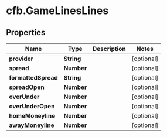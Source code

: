 # cfb.GameLinesLines

## Properties
Name | Type | Description | Notes
------------ | ------------- | ------------- | -------------
**provider** | **String** |  | [optional] 
**spread** | **Number** |  | [optional] 
**formattedSpread** | **String** |  | [optional] 
**spreadOpen** | **Number** |  | [optional] 
**overUnder** | **Number** |  | [optional] 
**overUnderOpen** | **Number** |  | [optional] 
**homeMoneyline** | **Number** |  | [optional] 
**awayMoneyline** | **Number** |  | [optional] 


